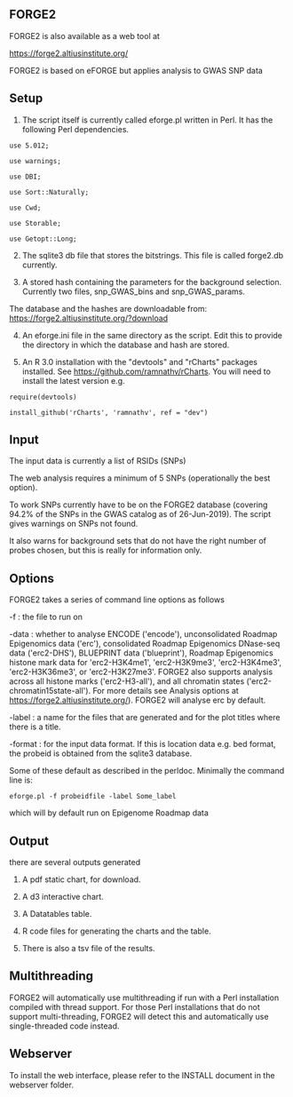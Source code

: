 ## FORGE2


FORGE2 is also available as a web tool at 

https://forge2.altiusinstitute.org/

FORGE2 is based on eFORGE but applies analysis to GWAS SNP data

## Setup

1. The script itself is currently called eforge.pl written in Perl. It has
the following Perl dependencies.

`use 5.012;`

`use warnings;`

`use DBI;`

`use Sort::Naturally;`

`use Cwd;`

`use Storable;`

`use Getopt::Long;`

2. The sqlite3 db file that stores the bitstrings. This file is called forge2.db currently.

3. A stored hash containing the parameters for the background selection. Currently two files, snp_GWAS_bins and snp_GWAS_params.

The database and the hashes are downloadable from:
https://forge2.altiusinstitute.org/?download

4. An eforge.ini file in the same directory as the script. Edit this to provide the directory in which the database and hash are stored.

5. An R 3.0 installation with the "devtools" and "rCharts" packages installed. See https://github.com/ramnathv/rCharts. You will need to install the latest version e.g.

`require(devtools)`

`install_github('rCharts', 'ramnathv', ref = "dev")`

## Input

The input data is currently a list of RSIDs (SNPs)

The web analysis requires a minimum of 5 SNPs (operationally the best option).

To work SNPs currently have to be on the FORGE2 database (covering 94.2% of the SNPs in the GWAS catalog as of 26-Jun-2019). The script gives warnings on SNPs not found.

It also warns for background sets that do not have the right number of probes chosen, but this is really for information only.

## Options

FORGE2 takes a series of command line options as follows

-f : the file to run on

-data : whether to analyse ENCODE ('encode'), unconsolidated Roadmap Epigenomics data ('erc'), consolidated Roadmap Epigenomics DNase-seq data ('erc2-DHS'), BLUEPRINT data ('blueprint'), Roadmap Epigenomics histone mark data for 'erc2-H3K4me1', 'erc2-H3K9me3', 'erc2-H3K4me3', 'erc2-H3K36me3', or 'erc2-H3K27me3'. FORGE2 also supports analysis across all histone marks ('erc2-H3-all'), and all chromatin states ('erc2-chromatin15state-all'). For more details see Analysis options at https://forge2.altiusinstitute.org/). FORGE2 will analyse erc by default.

-label : a name for the files that are generated and for the plot titles where there is a title.

-format : for the input data format. If this is location data e.g. bed format, the probeid is obtained from the sqlite3 database.
 
Some of these default as described in the perldoc. Minimally the command line is:

`eforge.pl -f probeidfile -label Some_label`

which will by default run on Epigenome Roadmap data

## Output

there are several outputs generated

1. A pdf static chart, for download.

2. A d3 interactive chart.

3. A Datatables table.

4. R code files for generating the charts and the table.

5. There is also a tsv file of the results.

## Multithreading

FORGE2 will automatically use multithreading if run with a Perl installation compiled with thread support. For those Perl installations that do not support multi-threading, FORGE2 will detect this and automatically use single-threaded code instead.

## Webserver

To install the web interface, please refer to the INSTALL document in the webserver folder.
